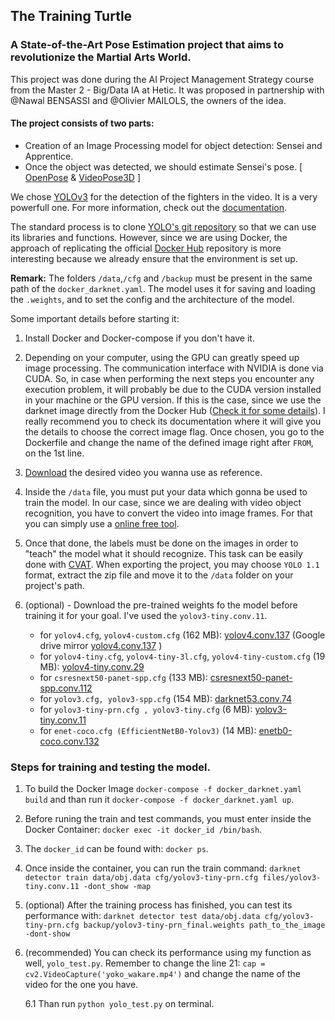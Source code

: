 ## The Training Turtle
### A State-of-the-Art Pose Estimation project that aims to revolutionize the Martial Arts World.

This project was done during the AI Project Management Strategy course from the Master 2 - Big/Data IA at Hetic. It was proposed in partnership with @Nawal BENSASSI and @Olivier MAILOLS, the owners of the idea.

#### The project consists of two parts:
 - Creation of an Image Processing model for object detection: Sensei and Apprentice.
 - Once the object was detected, we should estimate Sensei's pose. [ [OpenPose](https://github.com/CMU-Perceptual-Computing-Lab/openpose) & [VideoPose3D](https://github.com/facebookresearch/VideoPose3D) ]


We chose [YOLOv3](https://arxiv.org/abs/2004.10934) for the detection of the fighters in the video. It is a very powerfull one. For more information, check out the [documentation](https://github.com/AlexeyAB/darknet).


The standard process is to clone [YOLO's git repository](https://github.com/AlexeyAB/darknet) so that we can use its libraries and functions. However, since we are using Docker, the approach of replicating the official [Docker Hub](https://hub.docker.com/r/daisukekobayashi/darknet) repository is more interesting because we already ensure that the environment is set up.

**Remark:** The folders `/data`,`/cfg` and `/backup` must be present in the same path of the `docker_darknet.yaml`. The model uses it for saving and loading the `.weights`, and to set the config and the architecture of the model.

Some important details before starting it:
1. Install Docker and Docker-compose if you don't have it. 
2. Depending on your computer, using the GPU can greatly speed up image processing. The communication interface with NVIDIA is done via CUDA. So, in case when performing the next steps you encounter any execution problem, it will probably be due to the CUDA version installed in your machine or the GPU version. If this is the case, since we use the darknet image directly from the Docker Hub ([Check it for some details](https://hub.docker.com/r/daisukekobayashi/darknet)). I really recommend you to check its documentation where it will give you the details to choose the correct image flag. Once chosen, you go to the Dockerfile and change the name of the defined image right after `FROM`, on the 1st line.

3. [Download](https://onlinevideoconverter.pro/en5/) the desired video you wanna use as reference.

4. Inside the `/data` file, you must put your data which gonna be used to train the model. In our case, since we are dealing with video object recognition, you have to convert the video into image frames. For that you can simply use a [online free tool](https://www.onlineconverter.com/video-to-jpg).

5. Once that done, the labels must be done on the images in order to "teach" the model what it should recognize. This task can be easily done with [CVAT](https://cvat.org/). When exporting the project, you may choose `YOLO 1.1` format, extract the zip file and move it to the `/data` folder on your project's path.

6. (optional) - Download the pre-trained weights fo the model before training it for your goal. I've used the `yolov3-tiny.conv.11`.

    - for `yolov4.cfg`, `yolov4-custom.cfg` (162 MB): [yolov4.conv.137](https://github.com/AlexeyAB/darknet/releases/download/darknet_yolo_v3_optimal/yolov4.conv.137) (Google drive mirror [yolov4.conv.137](https://drive.google.com/open?id=1JKF-bdIklxOOVy-2Cr5qdvjgGpmGfcbp) )
    - for `yolov4-tiny.cfg`, `yolov4-tiny-3l.cfg`, `yolov4-tiny-custom.cfg` (19 MB): [yolov4-tiny.conv.29](https://github.com/AlexeyAB/darknet/releases/download/darknet_yolo_v4_pre/yolov4-tiny.conv.29)  
    - for `csresnext50-panet-spp.cfg` (133 MB): [csresnext50-panet-spp.conv.112](https://drive.google.com/file/d/16yMYCLQTY_oDlCIZPfn_sab6KD3zgzGq/view?usp=sharing)
    - for `yolov3.cfg, yolov3-spp.cfg` (154 MB): [darknet53.conv.74](https://pjreddie.com/media/files/darknet53.conv.74)
    - for `yolov3-tiny-prn.cfg , yolov3-tiny.cfg` (6 MB): [yolov3-tiny.conv.11](https://drive.google.com/file/d/18v36esoXCh-PsOKwyP2GWrpYDptDY8Zf/view?usp=sharing)
    - for `enet-coco.cfg (EfficientNetB0-Yolov3)` (14 MB): [enetb0-coco.conv.132](https://drive.google.com/file/d/1uhh3D6RSn0ekgmsaTcl-ZW53WBaUDo6j/view?usp=sharing)


### Steps for training and testing the model.

1.  To build the Docker Image `docker-compose -f docker_darknet.yaml build` and than run it `docker-compose -f docker_darknet.yaml up`.

2. Before runing the train and test commands, you must enter inside the Docker Container: `docker exec -it docker_id /bin/bash`.

3. The `docker_id` can be found with: `docker ps`.

4. Once inside the container, you can run the train command: `darknet detector train data/obj.data cfg/yolov3-tiny-prn.cfg files/yolov3-tiny.conv.11 -dont_show -map`

5. (optional) After the training process has finished, you can test its performance with: `darknet detector test data/obj.data cfg/yolov3-tiny-prn.cfg backup/yolov3-tiny-prn_final.weights path_to_the_image -dont-show`

6. (recommended) You can check its performance using my function as well, `yolo_test.py`. Remember to change the line 21: `cap = cv2.VideoCapture('yoko_wakare.mp4')` and change the name of the video for the one you have.

    6.1 Than run `python yolo_test.py` on terminal.

